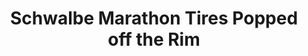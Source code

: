 ---
layout: community
category: community
title: "Schwalbe Marathon Tires Popped off the Rim"
description: "Has anyone had any issues with bike tyres popping off the rim? I fitted Schwalbe marathon winters and they were quite loose. Pumped them up and in the morning the rear had popped off. "
isTopLevel: false
isSingleLevel: false
isArticle: false
datePublished: 2022-06-20 15:45:00 +0300
dateModified: 2022-06-20 15:45:00 +0300
published: false
---